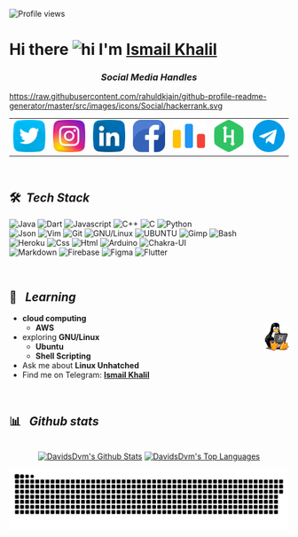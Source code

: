 ![Profile views](https://gpvc.arturio.dev/ShahriarShafin?v=3)

# Hi there <img src="https://user-images.githubusercontent.com/1303154/88677602-1635ba80-d120-11ea-84d8-d263ba5fc3c0.gif" width="28px" alt="hi"> I'm [Ismail Khalil](https://www.linkedin.com/in/ismail-khalil/)

<h3 align='center'><i>Social Media Handles</i></h3>
<p align='center'>
 
<table width="100" align='center'>
<tr>
    <td align='center' width="60">
        <a href="https://twitter.com/ismail__khalil_"><img src="https://github.com/ismail-cs/ismail-cs/blob/main/icons/twitter.png"></a>
    </td>
    <td align='center' width="60">
        <a href="https://www.instagram.com/ismail__khalil__/"><img src="https://github.com/ismail-cs/ismail-cs/blob/main/icons/instagram.png"></a>
    </td>
    <td align='center' width="60">
        <a href="https://www.linkedin.com/in/ismail-khalil/"><img src="https://github.com/ismail-cs/ismail-cs/blob/main/icons/linkedin.png"></a>
    </td>
    <td align='center' width="60">
        <a href="https://www.facebook.com/ismail.khalil.0"><img src="https://github.com/ismail-cs/ismail-cs/blob/main/icons/facebook.png"></a>
    </td>
    <td align='center' width="60">
        <a href="https://codeforces.com/profile/ismail00"><img src="https://github.com/ismail-cs/ismail-cs/blob/main/icons/code-forces.png"></a>
    </td>
    <td align='center' width="60">
        <a href="https://www.hackerrank.com/ismail_k_aiub"><img src="https://github.com/ismail-cs/ismail-cs/blob/main/icons/hackerrank.png"></a>
    </td>
    <td align='center' width="60">
        <a href="https://t.me/ismail_cs"><img src="https://github.com/ismail-cs/ismail-cs/blob/main/icons/telegram.png"></a>
    </td>
 
 https://raw.githubusercontent.com/rahuldkjain/github-profile-readme-generator/master/src/images/icons/Social/hackerrank.svg
 
</tr>
</table>

</p>

<br/>


## 🛠 &nbsp;<i>Tech Stack</i>


![Java](https://img.shields.io/badge/Java-ED8B00?style=flat&logo=java&logoColor=white)
![Dart](https://img.shields.io/badge/Dart-0175C2?style=flat&logo=dart&logoColor=white)
![Javascript](https://img.shields.io/badge/JavaScript-323330?style=flat&logo=javascript&logoColor=F7DF1E)
![C++](https://img.shields.io/badge/C%2B%2B-00599C?style=flat&logo=c%2B%2B&logoColor=white)
![C](https://img.shields.io/badge/C-00599C?style=flat&logo=c&logoColor=white)
![Python](https://img.shields.io/badge/Python-FFD43B?style=flat&logo=python&logoColor=darkgreen)\
![Json](https://img.shields.io/badge/json-5E5C5C?style=flat&logo=json&logoColor=white)
![Vim](https://img.shields.io/badge/-Vim-167F53?style=flat&logo=Vim&ligoColor=black)
![Git](https://img.shields.io/badge/GIT-E44C30?style=flat&logo=git&logoColor=white)
![GNU/Linux](https://img.shields.io/badge/Linux-FCC624?style=flat&logo=linux&logoColor=black)
![UBUNTU](https://img.shields.io/badge/UBUNTU-E44C30?style=flat&logo=ubuntu&logoColor=white)
![Gimp](https://img.shields.io/badge/gimp-5C5543?style=flat&logo=gimp&logoColor=white)
![Bash](https://img.shields.io/badge/GNU%20Bash-4EAA25?style=flat&logo=GNU%20Bash&logoColor=white)\
![Heroku](https://img.shields.io/badge/Heroku-430098?style=flat&logo=heroku&logoColor=white)
![Css](https://img.shields.io/badge/CSS3-1572B6?style=flat&logo=css3&logoColor=white)
![Html](https://img.shields.io/badge/HTML5-E34F26?style=flat&logo=html5&logoColor=white)
![Arduino](https://img.shields.io/badge/-Arduino-FFCF02?style=flat&logo=Arduino&ligoColor=black)
![Chakra-UI](https://img.shields.io/badge/Chakra--UI-319795?style=flat&logo=chakra-ui&logoColor=white)\
![Markdown](https://img.shields.io/badge/Markdown-000000?style=flat&logo=markdown&logoColor=white)
![Firebase](https://img.shields.io/badge/firebase-ffca28?style=flat&logo=firebase&logoColor=black)
![Figma](https://img.shields.io/badge/Figma-F24E1E?style=flat&logo=figma&logoColor=white)
![Flutter](https://img.shields.io/badge/Flutter-02569B?style=flat&logo=flutter&logoColor=white)

<br/>

## 📖 &nbsp; <i>Learning</i>

- **cloud computing**
  - **AWS**
<img width="10%" align="right" alt="Github Image" src="https://github.com/ismail-cs/ismail-cs/blob/main/images/tux-linux-penguin.gif?raw=true" /><br>
- exploring **GNU/Linux**
  - **Ubuntu**
  - **Shell Scripting**
- Ask me about **Linux Unhatched**
- Find me on Telegram: **[Ismail Khalil](https://t.me/ismail_cs)**



<br/>

## 📊 &nbsp; <i>Github stats</i>

<!-- Bassed on: https://github.com/anuraghazra/github-readme-stats -->
<p align="center">
  <br/>
  <a href="https://github.com/ismail-cs/readme-stats"><img alt="DavidsDvm's Github Stats" src="https://github-readme-stats.vercel.app/api/?username=DavidsDvm&show_icons=true&count_private=true&theme=react&bg_color=1F222E&title_color=7cebf5&icon_color=2d7de4&show_icons=true&border_color=7cebf5&border_radius=10" height="192px"/></a>
  <a href="https://github.com/ismail-cs/readme-stats"><img alt="DavidsDvm's Top Languages" src="https://github-readme-stats.vercel.app/api/top-langs/?username=DavidsDvm&langs_count=8&layout=compact&theme=react&bg_color=1F222E&title_color=7cebf5&icon_color=2d7de4&show_icons=true&border_color=7cebf5&border_radius=10" height="192px"/></a>
  <br/>
  
</p>


<p align="center">
   <img src="https://github.com/ismail-cs/ismail-cs/blob/main/snake/github-contribution-grid-snake.svg" alt="snake">
</p>


